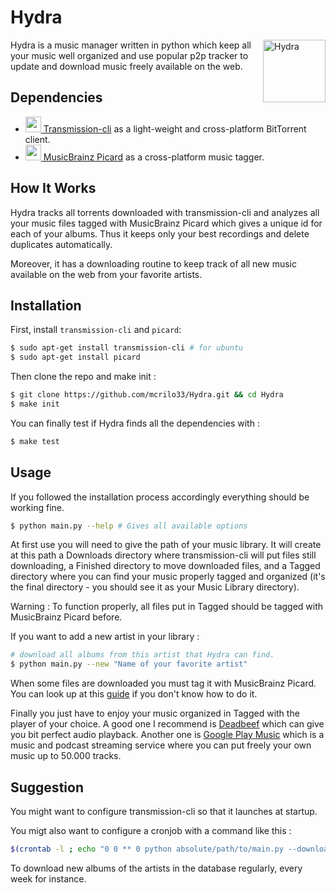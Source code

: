 # Hydra

<img src="https://mcrilo33.github.io/Hydra/logo.svg" align="right"
     title="Hydra" width="100" height="100">

Hydra is a music manager written in python which keep all your music well organized and use popular p2p tracker to update and download music freely available on the web.

## Dependencies

* [<img src="https://mcrilo33.github.io/Hydra/transmission-logo.svg" width="25" height="25"> Transmission-cli](https://transmissionbt.com/) as a light-weight and cross-platform BitTorrent client.
* [<img src="https://mcrilo33.github.io/Hydra/picard-logo.svg" width="25" height="25"> MusicBrainz Picard](https://picard.musicbrainz.org/) as a cross-platform music tagger.

## How It Works

Hydra tracks all torrents downloaded with transmission-cli and analyzes all your music files tagged with MusicBrainz Picard which gives a unique id for each of your albums. Thus it keeps only your best recordings and delete duplicates automatically.

Moreover, it has a downloading routine to keep track of all new music available on the web from your favorite artists.


## Installation

First, install `transmission-cli` and `picard`:

```sh
$ sudo apt-get install transmission-cli # for ubuntu
$ sudo apt-get install picard
```

Then clone the repo and make init :
```sh
$ git clone https://github.com/mcrilo33/Hydra.git && cd Hydra
$ make init
```
You can finally test if Hydra finds all the dependencies with :
```sh
$ make test
```

## Usage

If you followed the installation process accordingly everything should be working fine.
```sh
$ python main.py --help # Gives all available options
```

At first use you will need to give the path of your music library. It will create at this path a Downloads directory where transmission-cli will put files still downloading, a Finished directory to move downloaded files, and a Tagged directory where you can find your music properly tagged and organized (it's the final directory - you should see it as your Music Library directory).

Warning : To function properly, all files put in Tagged should be tagged with MusicBrainz Picard before.

If you want to add a new artist in your library :

```sh
# download all albums from this artist that Hydra can find.
$ python main.py --new "Name of your favorite artist"
```

When some files are downloaded you must tag it with MusicBrainz Picard.
You can look up at this [guide](https://picard.musicbrainz.org/quick-start/) if you don't know how to do it.

Finally you just have to enjoy your music organized in Tagged with the player of your choice. A good one I recommend is [Deadbeef](https://en.wikipedia.org/wiki/DeaDBeeF) which can give you bit perfect audio playback. Another one is [Google Play Music](https://play.google.com/music/) which is a music and podcast streaming service where you can put freely your own music up to 50.000 tracks.

## Suggestion
You might want to configure transmission-cli so that it launches at startup.

You migt also want to configure a cronjob with a command like this :
```sh
$(crontab -l ; echo "0 0 ** 0 python absolute/path/to/main.py --downloading")| crontab - 
```
To download new albums of the artists in the database regularly, every week for instance.
